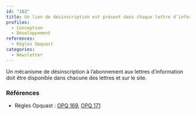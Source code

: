 ```yaml
---
id: "162"
title: Un lien de désinscription est présent dans chaque lettre d’information. La désinscription à chaque lettre d’information est également possible depuis le site
profiles:
  - Conception
  - Développement
references:
  - Règles Opquast
categories:
  - Newsletter
---
```


Un mécanisme de désinscription à l’abonnement aux lettres d’information doit être disponible dans chacune des lettres et sur le site.

### Références

* Règles Opquast : [OPQ 169](https://checklists.opquast.com/fr/assurance-qualite-web/un-lien-de-desinscription-est-present-dans-chaque-newsletter), [OPQ 171](https://checklists.opquast.com/fr/assurance-qualite-web/la-desinscription-aux-newsletters-est-possible-depuis-le-site)
